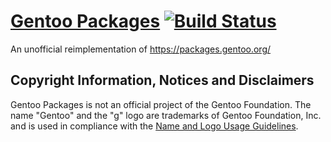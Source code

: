 [Gentoo Packages](https://gentoo-packages.herokuapp.com/) [![Build Status](https://travis-ci.org/p8952/gentoo-packages.png)](https://travis-ci.org/p8952/gentoo-packages)
=================

An unofficial reimplementation of https://packages.gentoo.org/

Copyright Information, Notices and Disclaimers
----------------------------------------------
Gentoo Packages is not an official project of the Gentoo Foundation.
The name "Gentoo" and the "g" logo are trademarks of Gentoo Foundation, Inc. and is used in compliance with the [Name and Logo Usage Guidelines](http://www.gentoo.org/main/en/name-logo.xml).
